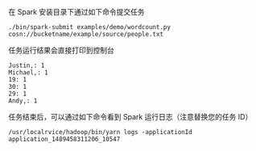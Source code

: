 在 Spark 安装目录下通过如下命令提交任务

``` 
./bin/spark-submit examples/demo/wordcount.py cosn://bucketname/example/source/people.txt
```
任务运行结果会直接打印到控制台
```
Justin,: 1
Michael,: 1
19: 1
30: 1
29: 1
Andy,: 1
```

任务结束后，可以通过如下命令看到 Spark 运行日志（注意替换您的任务 ID）

``` 
/usr/localrvice/hadoop/bin/yarn logs -applicationId application_1489458311206_10547
```

